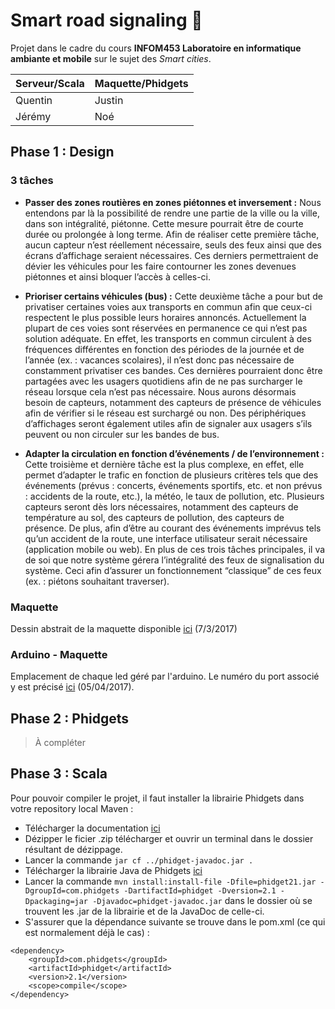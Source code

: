 # Smart road signaling :vertical_traffic_light:


Projet dans le cadre du cours **INFOM453 Laboratoire en informatique ambiante et mobile** sur le sujet des *Smart cities*.

Serveur/Scala | Maquette/Phidgets
------------- | -------------
Quentin       | Justin
Jérémy        | Noé


## Phase 1 : Design

### 3 tâches
- **Passer des zones routières en zones piétonnes et inversement :**
Nous entendons par là la possibilité de rendre une partie de la ville ou la ville, dans son intégralité, piétonne. Cette mesure pourrait être de courte durée ou prolongée à long terme. Afin de réaliser cette première tâche, aucun capteur n’est réellement nécessaire, seuls des feux ainsi que des écrans d’affichage seraient nécessaires. Ces derniers permettraient de dévier les véhicules pour les faire contourner les zones devenues piétonnes et ainsi bloquer l’accès à celles-ci.

- **Prioriser certains véhicules (bus) :**
Cette deuxième tâche a pour but de privatiser certaines voies aux transports en commun afin que ceux-ci respectent le plus possible leurs horaires annoncés. Actuellement la plupart de ces voies sont réservées en permanence ce qui n’est pas solution adéquate. En effet, les transports en commun circulent à des fréquences différentes en fonction des périodes de la journée et de l’année (ex. : vacances scolaires), il n’est donc pas nécessaire de constamment privatiser ces bandes. Ces dernières pourraient donc être partagées avec les usagers quotidiens afin de ne pas surcharger le réseau lorsque cela n’est pas nécessaire. Nous aurons désormais besoin de capteurs, notamment des capteurs de présence de véhicules afin de vérifier si le réseau est surchargé ou non. Des périphériques d’affichages seront également utiles afin de signaler aux usagers s’ils peuvent ou non circuler sur les bandes de bus.

- **Adapter la circulation en fonction d’événements / de l’environnement :**
Cette troisième et dernière tâche est la plus complexe, en effet, elle permet d’adapter le trafic en fonction de plusieurs critères tels que des événements (prévus : concerts, événements sportifs, etc. et non prévus : accidents de la route, etc.), la météo, le taux de pollution, etc. Plusieurs capteurs seront dès lors nécessaires, notamment des capteurs de température au sol, des capteurs de pollution, des capteurs de présence. De plus, afin d’être au courant des événements imprévus tels qu’un accident de la route, une interface utilisateur serait nécessaire (application mobile ou web). En plus de ces trois tâches principales, il va de soi que notre système gérera l’intégralité des feux de signalisation du système. Ceci afin d’assurer un fonctionnement “classique” de ces feux (ex. : piétons souhaitant traverser).

### Maquette
Dessin abstrait de la maquette disponible [ici](https://docs.google.com/drawings/d/1vkHto2qSTscVSHUA4KIwAOQl6Z28mmhF0PmFOPPPtXE/edit?usp=sharing) (7/3/2017)

### Arduino - Maquette
Emplacement de chaque led géré par l'arduino. Le numéro du port associé y est précisé  [ici](https://docs.google.com/drawings/d/1HutxQbEiszSulH7tbw2Y27EUrotwv26EINmu5cpH85Q/edit?usp=sharing) (05/04/2017). 


## Phase 2 : Phidgets
> À compléter

## Phase 3 : Scala
Pour pouvoir compiler le projet, il faut installer la librairie Phidgets dans votre repository local Maven :
- Télécharger la documentation [ici](http://www.phidgets.com/documentation/JavaDoc.zip)
- Dézipper le ficier .zip télécharger et ouvrir un terminal dans le dossier résultant de dézippage.
- Lancer la commande `jar cf ../phidget-javadoc.jar .`
- Télécharger la librairie Java de Phidgets [ici](http://www.phidgets.com/downloads/libraries/phidget21jar.zip)
- Lancer la commande `mvn install:install-file -Dfile=phidget21.jar -DgroupId=com.phidgets -DartifactId=phidget -Dversion=2.1 -Dpackaging=jar -Djavadoc=phidget-javadoc.jar` dans le dossier où se trouvent les .jar de la librairie et de la JavaDoc de celle-ci.
- S'assurer que la dépendance suivante se trouve dans le pom.xml (ce qui est normalement déjà le cas) :
```
<dependency>
    <groupId>com.phidgets</groupId>
    <artifactId>phidget</artifactId>
    <version>2.1</version>
    <scope>compile</scope>
</dependency>
```

